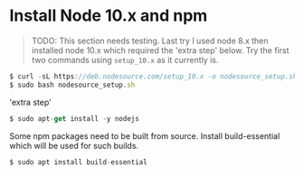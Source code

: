 
# Install Node 10.x and npm

> TODO: This section needs testing. Last try I used node 8.x then installed node 10.x which required the 'extra step' below. Try the first two commands using `setup_10.x` as it currently is.
```js
$ curl -sL https://deb.nodesource.com/setup_10.x -o nodesource_setup.sh
$ sudo bash nodesource_setup.sh
```
'extra step'
```js
$ sudo apt-get install -y nodejs
```

Some npm packages need to be built from source. Install build-essential which will be used for such builds.
```js
$ sudo apt install build-essential
```

